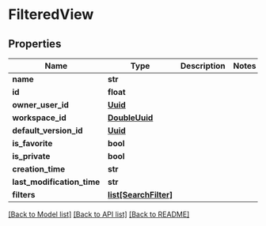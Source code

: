 # FilteredView

## Properties
Name | Type | Description | Notes
------------ | ------------- | ------------- | -------------
**name** | **str** |  | 
**id** | **float** |  | 
**owner_user_id** | [**Uuid**](Uuid.md) |  | 
**workspace_id** | [**DoubleUuid**](DoubleUuid.md) |  | 
**default_version_id** | [**Uuid**](Uuid.md) |  | 
**is_favorite** | **bool** |  | 
**is_private** | **bool** |  | 
**creation_time** | **str** |  | 
**last_modification_time** | **str** |  | 
**filters** | [**list[SearchFilter]**](SearchFilter.md) |  | 

[[Back to Model list]](../README.md#documentation-for-models) [[Back to API list]](../README.md#documentation-for-api-endpoints) [[Back to README]](../README.md)

